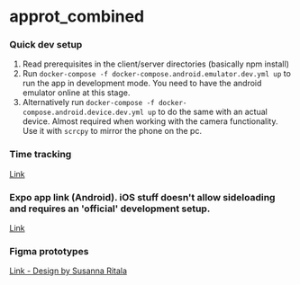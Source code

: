 # approt_combined

### Quick dev setup

1. Read prerequisites in the client/server directories (basically npm install)
2. Run `docker-compose -f docker-compose.android.emulator.dev.yml up` to run the app in development mode. You need to have the android emulator online at this stage.
3. Alternatively run `docker-compose -f docker-compose.android.device.dev.yml up` to do the same with an actual device. Almost required when working with the camera functionality. Use it with `scrcpy` to mirror the phone on the pc.

### Time tracking

[Link](https://docs.google.com/spreadsheets/d/1vpB5s9DNV-F5jnbbjsBeAf9gTheSASwDnNusW4FA-Sg/edit?usp=sharing)

### Expo app link (Android). iOS stuff doesn't allow sideloading and requires an 'official' development setup.

[Link](https://expo.dev/@antonm/approt)

### Figma prototypes

[Link - Design by Susanna Ritala](https://www.figma.com/file/bIPGT3TAwMkM6eEMnK3dXA/Untitled?node-id=0%3A1)
